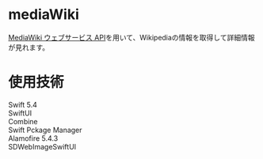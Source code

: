 # mediaWiki
[MediaWiki ウェブサービス API](https://www.mediawiki.org/wiki/API:Main_page/ja)を用いて、Wikipediaの情報を取得して詳細情報が見れます。

# 使用技術

Swift 5.4  
SwiftUI  
Combine  
Swift Pckage Manager  
Alamofire 5.4.3  
SDWebImageSwiftUI  